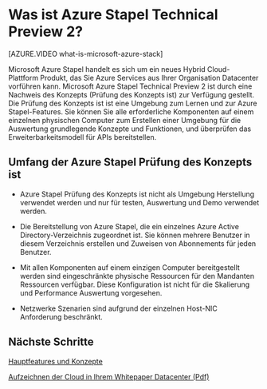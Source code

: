 <properties
    pageTitle="Was ist Azure Stapel Technical Preview 2? | Microsoft Azure"
    description="Azure Stapel Prüfung des Konzepts ist ist eine Umgebung zum Kennenlernen Core Azure Stapel Features und Szenarios an."
    services="azure-stack"
    documentationCenter=""
    authors="HeathL17"
    manager="byronr"
    editor=""/>

<tags
    ms.service="azure-stack"
    ms.workload="na"
    ms.tgt_pltfrm="na"
    ms.devlang="na"
    ms.topic="article"
    ms.date="10/13/2016"
    ms.author="helaw"/>

# <a name="what-is-azure-stack-technical-preview-2"></a>Was ist Azure Stapel Technical Preview 2?

[AZURE.VIDEO what-is-microsoft-azure-stack]

Microsoft Azure Stapel handelt es sich um ein neues Hybrid Cloud-Plattform Produkt, das Sie Azure Services aus Ihrer Organisation Datacenter vorführen kann. Microsoft Azure Stapel Technical Preview 2 ist durch eine Nachweis des Konzepts (Prüfung des Konzepts ist) zur Verfügung gestellt. Die Prüfung des Konzepts ist ist eine Umgebung zum Lernen und zur Azure Stapel-Features. Sie können Sie alle erforderliche Komponenten auf einem einzelnen physischen Computer zum Erstellen einer Umgebung für die Auswertung grundlegende Konzepte und Funktionen, und überprüfen das Erweiterbarkeitsmodell für APIs bereitstellen.



## <a name="scope-of-azure-stack-poc"></a>Umfang der Azure Stapel Prüfung des Konzepts ist

-   Azure Stapel Prüfung des Konzepts ist nicht als Umgebung Herstellung verwendet werden und nur für testen, Auswertung und Demo verwendet werden.  

-   Die Bereitstellung von Azure Stapel, die ein einzelnes Azure Active Directory-Verzeichnis zugeordnet ist. Sie können mehrere Benutzer in diesem Verzeichnis erstellen und Zuweisen von Abonnements für jeden Benutzer.

-   Mit allen Komponenten auf einem einzigen Computer bereitgestellt werden sind eingeschränkte physische Ressourcen für den Mandanten Ressourcen verfügbar. Diese Konfiguration ist nicht für die Skalierung und Performance Auswertung vorgesehen.

-   Netzwerke Szenarien sind aufgrund der einzelnen Host-NIC Anforderung beschränkt.

## <a name="next-steps"></a>Nächste Schritte

[Hauptfeatures und Konzepte](azure-stack-key-features.md)

[Aufzeichnen der Cloud in Ihrem Whitepaper Datacenter (Pdf)](http://download.microsoft.com/download/3/F/3/3F3811C0-969D-422C-9EDA-42CB79BABA96/Bring-the-cloud-to-your-datacenter-Microsoft-Azure-Stack.pdf)
